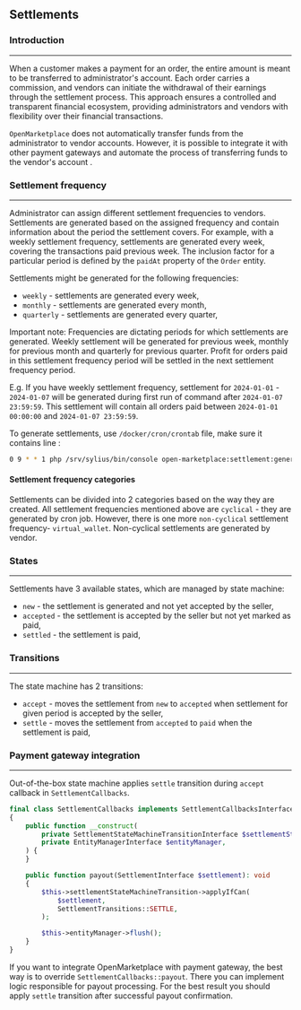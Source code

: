 ##  Settlements

### Introduction

---

When a customer makes a payment for an order, the entire amount is meant to be transferred to administrator's account. 
Each order carries a commission, and vendors can initiate the withdrawal of their earnings through the settlement process. 
This approach ensures a controlled and transparent financial ecosystem, providing administrators and vendors with flexibility over their financial transactions.

`OpenMarketplace` does not automatically transfer funds from the administrator to vendor accounts.
However, it is possible to integrate it with other payment gateways and automate the process of transferring funds to the vendor's account .

### Settlement frequency

---

Administrator can assign different settlement frequencies to vendors.
Settlements are generated based on the assigned frequency and contain information about the period the settlement covers.
For example, with a weekly settlement frequency, settlements are generated every week, covering the transactions paid previous week.
The inclusion factor for a particular period is defined by the `paidAt` property of the `Order` entity.

Settlements might be generated for the following frequencies:
- `weekly` - settlements are generated every week,
- `monthly` - settlements are generated every month,
- `quarterly` - settlements are generated every quarter,

Important note: Frequencies are dictating periods for which settlements are generated.
Weekly settlement will be generated for previous week, monthly for previous month and quarterly for previous quarter.
Profit for orders paid in this settlement frequency period will be settled in the next settlement frequency period.

E.g. If you have weekly settlement frequency, settlement for `2024-01-01` - `2024-01-07` will be generated during first run of command after `2024-01-07 23:59:59`.
This settlement will contain all orders paid between `2024-01-01 00:00:00` and `2024-01-07 23:59:59`.

To generate settlements, use `/docker/cron/crontab` file, make sure it contains line :
``` bash
0 9 * * 1 php /srv/sylius/bin/console open-marketplace:settlement:generate
```

#### Settlement frequency categories

Settlements can be divided into 2 categories based on the way they are created.
All settlement frequencies mentioned above are `cyclical` - they are generated by cron job.
However, there is one more `non-cyclical` settlement frequency- `virtual_wallet`.
Non-cyclical settlements are generated by vendor.

### States

---

Settlements have 3 available states, which are managed by state machine:
- `new` - the settlement is generated and not yet accepted by the seller,
- `accepted` - the settlement is accepted by the seller but not yet marked as paid,
- `settled` - the settlement is paid,

### Transitions

---

The state machine has 2 transitions:
- `accept` - moves the settlement from `new` to `accepted` when settlement for given period is accepted by the seller,
- `settle` - moves the settlement from `accepted` to `paid` when the settlement is paid,

### Payment gateway integration

---

Out-of-the-box state machine applies `settle` transition during `accept` callback in `SettlementCallbacks`.

```php
final class SettlementCallbacks implements SettlementCallbacksInterface
{
    public function __construct(
        private SettlementStateMachineTransitionInterface $settlementStateMachineTransition,
        private EntityManagerInterface $entityManager,
    ) {
    }

    public function payout(SettlementInterface $settlement): void
    {
        $this->settlementStateMachineTransition->applyIfCan(
            $settlement,
            SettlementTransitions::SETTLE,
        );

        $this->entityManager->flush();
    }
}
```

If you want to integrate OpenMarketplace with payment gateway, the best way is to override `SettlementCallbacks::payout`.
There you can implement logic responsible for payout processing.
 For the best result you should apply `settle` transition after successful payout confirmation.
